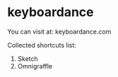 # keyboardance

You can visit at: keyboardance.com

Collected shortcuts list:
1. Sketch
2. Omnigraffle
